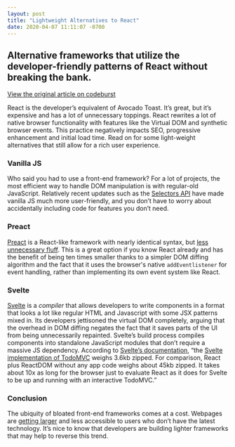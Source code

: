 ```yaml
---
layout: post
title: "Lightweight Alternatives to React"
date: 2020-04-07 11:11:07 -0700
---
```


## Alternative frameworks that utilize the developer-friendly patterns of React without breaking the bank.
<!--more-->

[View the original article on codeburst](https://codeburst.io/lightweight-alternatives-to-react-926d0948f1d7)

React is the developer’s equivalent of Avocado Toast. It’s great, but it’s expensive and has a lot of unnecessary toppings. React rewrites a lot of native browser functionality with features like the Virtual DOM and synthetic browser events. This practice negatively impacts SEO, progressive enhancement and initial load time. Read on for some light-weight alternatives that still allow for a rich user experience.

### Vanilla JS

Who said you had to use a front-end framework? For a lot of projects, the most efficient way to handle DOM manipulation is with regular-old JavaScript. Relatively recent updates such as the [Selectors API](https://www.w3.org/TR/selectors-api/) have made vanilla JS much more user-friendly, and you don’t have to worry about accidentally including code for features you don’t need.

### Preact

[Preact](https://preactjs.com/) is a React-like framework with nearly identical syntax, but [less unnecessary fluff](https://preactjs.com/guide/v10/differences-to-react). This is a great option if you know React already and has the benefit of being ten times smaller thanks to a simpler DOM diffing algorithm and the fact that it uses the browser's native `addEventlistener` for event handling, rather than implementing its own event system like React.

### Svelte

[Svelte](https://svelte.dev/) is a *compiler* that allows developers to write components in a format that looks a lot like regular HTML and Javascript with some JSX patterns mixed in. Its developers jettisoned the virtual DOM completely, arguing that the overhead in DOM diffing negates the fact that it saves parts of the UI from being unnecessarily repainted. Svelte’s build process compiles components into standalone JavaScript modules that don’t require a massive JS dependency. According to [Svelte’s documentation](https://svelte.dev/blog/frameworks-without-the-framework), “the [Svelte implementation of TodoMVC](http://svelte-todomvc.surge.sh/) weighs 3.6kb zipped. For comparison, React plus ReactDOM without any app code weighs about 45kb zipped. It takes about 10x as long for the browser just to evaluate React as it does for Svelte to be up and running with an interactive TodoMVC.”

### Conclusion

The ubiquity of bloated front-end frameworks comes at a cost. Webpages are [getting larger](https://httparchive.org/reports/page-weight) and less accessible to users who don’t have the latest technology. It’s nice to know that developers are building lighter frameworks that may help to reverse this trend.
